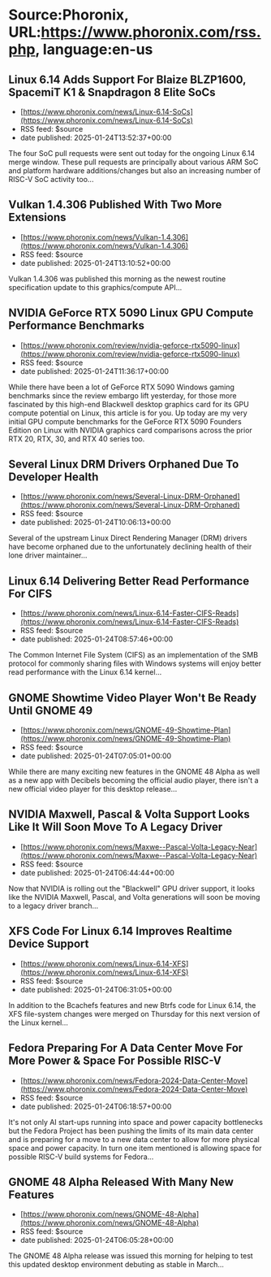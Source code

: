 # Source:Phoronix, URL:https://www.phoronix.com/rss.php, language:en-us

## Linux 6.14 Adds Support For Blaize BLZP1600, SpacemiT K1 & Snapdragon 8 Elite SoCs
 - [https://www.phoronix.com/news/Linux-6.14-SoCs](https://www.phoronix.com/news/Linux-6.14-SoCs)
 - RSS feed: $source
 - date published: 2025-01-24T13:52:37+00:00

The four SoC pull requests were sent out today for the ongoing Linux 6.14 merge window. These pull requests are principally about various ARM SoC and platform hardware additions/changes but also an increasing number of RISC-V SoC activity too...

## Vulkan 1.4.306 Published With Two More Extensions
 - [https://www.phoronix.com/news/Vulkan-1.4.306](https://www.phoronix.com/news/Vulkan-1.4.306)
 - RSS feed: $source
 - date published: 2025-01-24T13:10:52+00:00

Vulkan 1.4.306 was published this morning as the newest routine specification update to this graphics/compute API...

## NVIDIA GeForce RTX 5090 Linux GPU Compute Performance Benchmarks
 - [https://www.phoronix.com/review/nvidia-geforce-rtx5090-linux](https://www.phoronix.com/review/nvidia-geforce-rtx5090-linux)
 - RSS feed: $source
 - date published: 2025-01-24T11:36:17+00:00

While there have been a lot of GeForce RTX 5090 Windows gaming benchmarks since the review embargo lift yesterday, for those more fascinated by this high-end Blackwell desktop graphics card for its GPU compute potential on Linux, this article is for you. Up today are my very initial GPU compute benchmarks for the GeForce RTX 5090 Founders Edition on Linux with NVIDIA graphics card comparisons across the prior RTX 20, RTX, 30, and RTX 40 series too.

## Several Linux DRM Drivers Orphaned Due To Developer Health
 - [https://www.phoronix.com/news/Several-Linux-DRM-Orphaned](https://www.phoronix.com/news/Several-Linux-DRM-Orphaned)
 - RSS feed: $source
 - date published: 2025-01-24T10:06:13+00:00

Several of the upstream Linux Direct Rendering Manager (DRM) drivers have become orphaned due to the unfortunately declining health of their lone driver maintainer...

## Linux 6.14 Delivering Better Read Performance For CIFS
 - [https://www.phoronix.com/news/Linux-6.14-Faster-CIFS-Reads](https://www.phoronix.com/news/Linux-6.14-Faster-CIFS-Reads)
 - RSS feed: $source
 - date published: 2025-01-24T08:57:46+00:00

The Common Internet File System (CIFS) as an implementation of the SMB protocol for commonly sharing files with Windows systems will enjoy better read performance with the Linux 6.14 kernel...

## GNOME Showtime Video Player Won't Be Ready Until GNOME 49
 - [https://www.phoronix.com/news/GNOME-49-Showtime-Plan](https://www.phoronix.com/news/GNOME-49-Showtime-Plan)
 - RSS feed: $source
 - date published: 2025-01-24T07:05:01+00:00

While there are many exciting new features in the GNOME 48 Alpha as well as a new app with Decibels becoming the official audio player, there isn't a new official video player for this desktop release...

## NVIDIA Maxwell, Pascal & Volta Support Looks Like It Will Soon Move To A Legacy Driver
 - [https://www.phoronix.com/news/Maxwe--Pascal-Volta-Legacy-Near](https://www.phoronix.com/news/Maxwe--Pascal-Volta-Legacy-Near)
 - RSS feed: $source
 - date published: 2025-01-24T06:44:44+00:00

Now that NVIDIA is rolling out the "Blackwell" GPU driver support, it looks like the NVIDIA Maxwell, Pascal, and Volta generations will soon be moving to a legacy driver branch...

## XFS Code For Linux 6.14 Improves Realtime Device Support
 - [https://www.phoronix.com/news/Linux-6.14-XFS](https://www.phoronix.com/news/Linux-6.14-XFS)
 - RSS feed: $source
 - date published: 2025-01-24T06:31:05+00:00

In addition to the Bcachefs features and new Btrfs code for Linux 6.14, the XFS file-system changes were merged on Thursday for this next version of the Linux kernel...

## Fedora Preparing For A Data Center Move For More Power & Space For Possible RISC-V
 - [https://www.phoronix.com/news/Fedora-2024-Data-Center-Move](https://www.phoronix.com/news/Fedora-2024-Data-Center-Move)
 - RSS feed: $source
 - date published: 2025-01-24T06:18:57+00:00

It's not only AI start-ups running into space and power capacity bottlenecks but the Fedora Project has been pushing the limits of its main data center and is preparing for a move to a new data center to allow for more physical space and power capacity. In turn one item mentioned is allowing space for possible RISC-V build systems for Fedora...

## GNOME 48 Alpha Released With Many New Features
 - [https://www.phoronix.com/news/GNOME-48-Alpha](https://www.phoronix.com/news/GNOME-48-Alpha)
 - RSS feed: $source
 - date published: 2025-01-24T06:05:28+00:00

The GNOME 48 Alpha release was issued this morning for helping to test this updated desktop environment debuting as stable in March...

